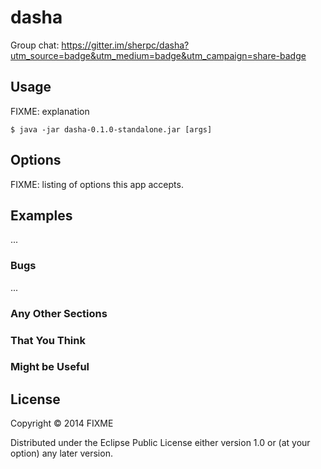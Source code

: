 # dasha

Group chat: https://gitter.im/sherpc/dasha?utm_source=badge&utm_medium=badge&utm_campaign=share-badge

## Usage

FIXME: explanation

    $ java -jar dasha-0.1.0-standalone.jar [args]

## Options

FIXME: listing of options this app accepts.

## Examples

...

### Bugs

...

### Any Other Sections
### That You Think
### Might be Useful

## License

Copyright © 2014 FIXME

Distributed under the Eclipse Public License either version 1.0 or (at
your option) any later version.
